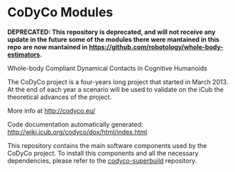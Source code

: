 CoDyCo Modules
=================

**DEPRECATED: This repository is deprecated, and will not receive any update in the future some of the modules there were mantained in this repo are now mantained in https://github.com/robotology/whole-body-estimators.**

Whole-body Compliant Dynamical Contacts in Cognitive Humanoids

The CoDyCo project is a four-years long project that started in March
2013. At the end of each year a scenario will be used to validate on the
iCub  the theoretical advances of the project.

More info at http://codyco.eu/

Code documentation automatically generated: http://wiki.icub.org/codyco/dox/html/index.html

This repository contains the main software components used by the CoDyCo project. 
To install this components and all the necessary dependencies, please refer to the [codyco-superbuild](https://github.com/robotology-playground/codyco-superbuild) repository. 

